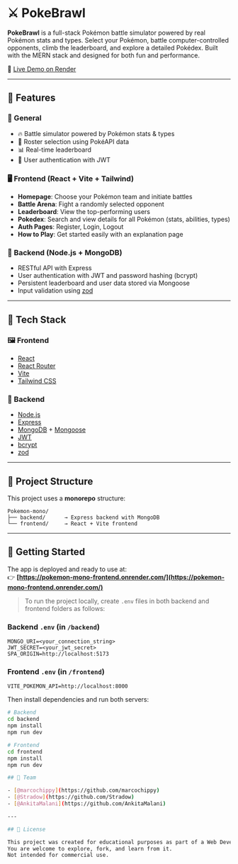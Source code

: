 # ⚔️ PokeBrawl

**PokeBrawl** is a full-stack Pokémon battle simulator powered by real Pokémon stats and types. Select your Pokémon, battle computer-controlled opponents, climb the leaderboard, and explore a detailed Pokédex. Built with the MERN stack and designed for both fun and performance.

🔗 [Live Demo on Render](https://pokemon-mono-frontend.onrender.com/)  

---

## 🧩 Features

### 🔮 General

- 🔥 Battle simulator powered by Pokémon stats & types
- 🎯 Roster selection using PokéAPI data
- 📊 Real-time leaderboard
- 🔐 User authentication with JWT

### 🖥️ Frontend (React + Vite + Tailwind)

- **Homepage**: Choose your Pokémon team and initiate battles
- **Battle Arena**: Fight a randomly selected opponent
- **Leaderboard**: View the top-performing users
- **Pokedex**: Search and view details for all Pokémon (stats, abilities, types)
- **Auth Pages**: Register, Login, Logout
- **How to Play**: Get started easily with an explanation page

### 🧪 Backend (Node.js + MongoDB)

- RESTful API with Express
- User authentication with JWT and password hashing (bcrypt)
- Persistent leaderboard and user data stored via Mongoose
- Input validation using [zod](https://github.com/colinhacks/zod)

---

## 🧱 Tech Stack

### 🖼️ Frontend

- [React](https://reactjs.org/)
- [React Router](https://reactrouter.com/)
- [Vite](https://vitejs.dev/)
- [Tailwind CSS](https://tailwindcss.com/)

### 🔧 Backend

- [Node.js](https://nodejs.org/)
- [Express](https://expressjs.com/)
- [MongoDB](https://www.mongodb.com/) + [Mongoose](https://mongoosejs.com/)
- [JWT](https://jwt.io/)
- [bcrypt](https://github.com/kelektiv/node.bcrypt.js)
- [zod](https://github.com/colinhacks/zod)

---

## 📁 Project Structure

This project uses a **monorepo** structure:

    Pokemon-mono/
    ├── backend/      → Express backend with MongoDB
    └── frontend/     → React + Vite frontend

---

## 🚀 Getting Started

The app is deployed and ready to use at:  
👉 **[https://pokemon-mono-frontend.onrender.com/](https://pokemon-mono-frontend.onrender.com/)**

> To run the project locally, create `.env` files in both backend and frontend folders as follows:

### Backend `.env` (in `/backend`)

    MONGO_URI=<your_connection_string>
    JWT_SECRET=<your_jwt_secret>
    SPA_ORIGIN=http://localhost:5173

### Frontend `.env` (in `/frontend`)

    VITE_POKEMON_API=http://localhost:8000

Then install dependencies and run both servers:

```bash
# Backend
cd backend
npm install
npm run dev

# Frontend
cd frontend
npm install
npm run dev

## 👥 Team

- [@marcochippy](https://github.com/marcochippy)  
- [@Stradow](https://github.com/Stradow)  
- [@AnkitaMalani](https://github.com/AnkitaMalani)

---

## 📜 License

This project was created for educational purposes as part of a Web Development Bootcamp.  
You are welcome to explore, fork, and learn from it.  
Not intended for commercial use.
